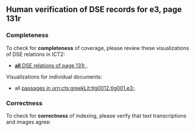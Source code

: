 

## Human verification of DSE records for e3, page 131r

###  Completeness

To check for **completeness** of coverage, please review these visualizations of DSE relations in ICT2:

- [**all** DSE relations of page 131r ](http://www.homermultitext.org/ict2/?urn=urn:cite2:hmt:e3bifolio.v1:E3_130v_131r@0.5041,0.4623,0.2196,0.02217&urn=urn:cite2:hmt:e3bifolio.v1:E3_130v_131r@0.5048,0.3426,0.2225,0.02106&urn=urn:cite2:hmt:e3bifolio.v1:E3_130v_131r@0.4984,0.7098,0.2214,0.04407&urn=urn:cite2:hmt:e3bifolio.v1:E3_130v_131r@0.5068,0.5294,0.2133,0.02356&urn=urn:cite2:hmt:e3bifolio.v1:E3_130v_131r@0.4960,0.5456,0.2278,0.02536&urn=urn:cite2:hmt:e3bifolio.v1:E3_130v_131r@0.5061,0.5136,0.2113,0.02300&urn=urn:cite2:hmt:e3bifolio.v1:E3_130v_131r@0.5055,0.3593,0.2163,0.02162&urn=urn:cite2:hmt:e3bifolio.v1:E3_130v_131r@0.5061,0.5812,0.2133,0.02591&urn=urn:cite2:hmt:e3bifolio.v1:E3_130v_131r@0.5049,0.4792,0.2226,0.03021&urn=urn:cite2:hmt:e3bifolio.v1:E3_130v_131r@0.5063,0.3230,0.2153,0.02605&urn=urn:cite2:hmt:e3bifolio.v1:E3_130v_131r@0.5052,0.3744,0.2094,0.02494&urn=urn:cite2:hmt:e3bifolio.v1:E3_130v_131r@0.5067,0.3951,0.2087,0.02217&urn=urn:cite2:hmt:e3bifolio.v1:E3_130v_131r@0.5065,0.6012,0.2130,0.02051&urn=urn:cite2:hmt:e3bifolio.v1:E3_130v_131r@0.5074,0.4450,0.2206,0.02273&urn=urn:cite2:hmt:e3bifolio.v1:E3_130v_131r@0.5053,0.6314,0.2178,0.03201&urn=urn:cite2:hmt:e3bifolio.v1:E3_130v_131r@0.5070,0.4146,0.2210,0.01732&urn=urn:cite2:hmt:e3bifolio.v1:E3_130v_131r@0.5032,0.6954,0.2161,0.02841&urn=urn:cite2:hmt:e3bifolio.v1:E3_130v_131r@0.5041,0.5613,0.2181,0.02772&urn=urn:cite2:hmt:e3bifolio.v1:E3_130v_131r@0.5059,0.4314,0.2203,0.02009&urn=urn:cite2:hmt:e3bifolio.v1:E3_130v_131r@0.5012,0.6790,0.2210,0.02952&urn=urn:cite2:hmt:e3bifolio.v1:E3_130v_131r@0.5005,0.6483,0.2113,0.02300&urn=urn:cite2:hmt:e3bifolio.v1:E3_130v_131r@0.4988,0.6127,0.2226,0.02591&urn=urn:cite2:hmt:e3bifolio.v1:E3_130v_131r@0.5000,0.6627,0.2198,0.03021&urn=urn:cite2:hmt:e3bifolio.v1:E3_130v_131r@0.5073,0.4961,0.2198,0.02481).

Visualizations for individual documents:

-  all [passages in urn:cts:greekLit:tlg0012.tlg001.e3:](http://www.homermultitext.org/ict2/?urn=urn:cite2:hmt:e3bifolio.v1:E3_130v_131r@0.5041,0.4623,0.2196,0.02217&urn=urn:cite2:hmt:e3bifolio.v1:E3_130v_131r@0.5048,0.3426,0.2225,0.02106&urn=urn:cite2:hmt:e3bifolio.v1:E3_130v_131r@0.4984,0.7098,0.2214,0.04407&urn=urn:cite2:hmt:e3bifolio.v1:E3_130v_131r@0.5068,0.5294,0.2133,0.02356&urn=urn:cite2:hmt:e3bifolio.v1:E3_130v_131r@0.4960,0.5456,0.2278,0.02536&urn=urn:cite2:hmt:e3bifolio.v1:E3_130v_131r@0.5061,0.5136,0.2113,0.02300&urn=urn:cite2:hmt:e3bifolio.v1:E3_130v_131r@0.5055,0.3593,0.2163,0.02162&urn=urn:cite2:hmt:e3bifolio.v1:E3_130v_131r@0.5061,0.5812,0.2133,0.02591&urn=urn:cite2:hmt:e3bifolio.v1:E3_130v_131r@0.5049,0.4792,0.2226,0.03021&urn=urn:cite2:hmt:e3bifolio.v1:E3_130v_131r@0.5063,0.3230,0.2153,0.02605&urn=urn:cite2:hmt:e3bifolio.v1:E3_130v_131r@0.5052,0.3744,0.2094,0.02494&urn=urn:cite2:hmt:e3bifolio.v1:E3_130v_131r@0.5067,0.3951,0.2087,0.02217&urn=urn:cite2:hmt:e3bifolio.v1:E3_130v_131r@0.5065,0.6012,0.2130,0.02051&urn=urn:cite2:hmt:e3bifolio.v1:E3_130v_131r@0.5074,0.4450,0.2206,0.02273&urn=urn:cite2:hmt:e3bifolio.v1:E3_130v_131r@0.5053,0.6314,0.2178,0.03201&urn=urn:cite2:hmt:e3bifolio.v1:E3_130v_131r@0.5070,0.4146,0.2210,0.01732&urn=urn:cite2:hmt:e3bifolio.v1:E3_130v_131r@0.5032,0.6954,0.2161,0.02841&urn=urn:cite2:hmt:e3bifolio.v1:E3_130v_131r@0.5041,0.5613,0.2181,0.02772&urn=urn:cite2:hmt:e3bifolio.v1:E3_130v_131r@0.5059,0.4314,0.2203,0.02009&urn=urn:cite2:hmt:e3bifolio.v1:E3_130v_131r@0.5012,0.6790,0.2210,0.02952&urn=urn:cite2:hmt:e3bifolio.v1:E3_130v_131r@0.5005,0.6483,0.2113,0.02300&urn=urn:cite2:hmt:e3bifolio.v1:E3_130v_131r@0.4988,0.6127,0.2226,0.02591&urn=urn:cite2:hmt:e3bifolio.v1:E3_130v_131r@0.5000,0.6627,0.2198,0.03021&urn=urn:cite2:hmt:e3bifolio.v1:E3_130v_131r@0.5073,0.4961,0.2198,0.02481).


### Correctness

To check for **correctness** of indexing, please verify that text transcriptions and images agree:

